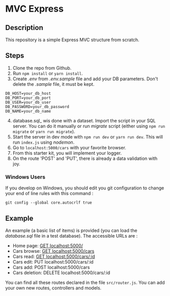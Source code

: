 # MVC Express

## Description

This repository is a simple Express MVC structure from scratch.

## Steps

1. Clone the repo from Github.
2. Run `npm install` or `yarn install`.
3. Create _.env_ from _.env.sample_ file and add your DB parameters. Don't delete the _.sample_ file, it must be kept.

```
DB_HOST=your_db_host
DB_PORT=your_db_port
DB_USER=your_db_user
DB_PASSWORD=your_db_password
DB_NAME=your_db_name
```

4. database.sql_ wis done with a dataset. Import the script in your SQL server. You can do it manually or run _migrate_ script (either using `npm run migrate` or `yarn run migrate`).
5. Start the server in dev mode with `npm run dev` or `yarn run dev`. This will run `index.js` using _nodemon_.
6. Go to `localhost:5000/cars` with your favorite browser.
7. From this starter kit, you will implement your logger.
8. On the route 'POST' and 'PUT', there is already a data validation with joy.

### Windows Users

If you develop on Windows, you should edit you git configuration to change your end of line rules with this command :

`git config --global core.autocrlf true`

## Example

An example (a basic list of items) is provided (you can load the _database.sql_ file in a test database). The accessible URLs are :

- Home page: [GET localhost:5000/](localhost:5000/)
- Cars browse: [GET localhost:5000/cars](localhost:5000/cars)
- Cars read: [GET localhost:5000/cars/:id](localhost:5000/cars/2)
- Cars edit: PUT localhost:5000/cars/:id
- Cars add: POST localhost:5000/cars
- Cars deletion: DELETE localhost:5000/cars/:id

You can find all these routes declared in the file `src/router.js`. You can add your own new routes, controllers and models.
